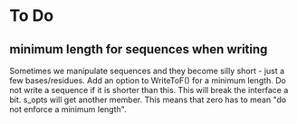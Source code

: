 # To Do

## minimum length for sequences when writing
Sometimes we manipulate sequences and they become silly short - just a few bases/residues. Add an option to WriteToF() for a minimum length. Do not write a sequence if it is shorter than this.
This will break the interface a bit. s_opts will get another member. This means that zero has to mean "do not enforce a minimum length".
